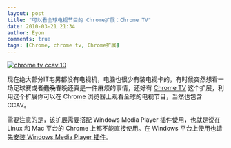 ```yaml
---
layout: post
title: "可以看全球电视节目的 Chrome扩展：Chrome TV"
date: 2010-03-21 21:34
author: Eyon
comments: true
tags: [Chrome, chrome tv, Chrome扩展]
---
```

<a href="http://img.chromi.org/2010/03/chrome-tv-ccav-10.jpg">![](http://img.chromi.org/2010/03/chrome-tv-ccav-10.jpg "chrome tv ccav 10")</a>

现在绝大部分IT宅男都没有电视机，电脑也很少有装电视卡的，有时候突然想看一场足球赛或者<del>蠢晚</del>春晚还真是一件麻烦的事情，还好有 [Chrome TV](https://chrome.google.com/extensions/detail/lambangeielkjcnmioccboaphdfcffib) 这个扩展，利用这个扩展你可以在 Chrome 浏览器上观看全球的电视节目，当然也包含 CCAV。

需要注意的是，该扩展需要搭配 Windows Media Player 插件使用，也就是说在 Linux 和 Mac 平台的 Chrome 上都不能直接使用。在 Windows 平台上使用也请先[安装 Windows Media Player 插件](http://port25.technet.com/pages/windows-media-player-firefox-plugin-download.aspx)。
